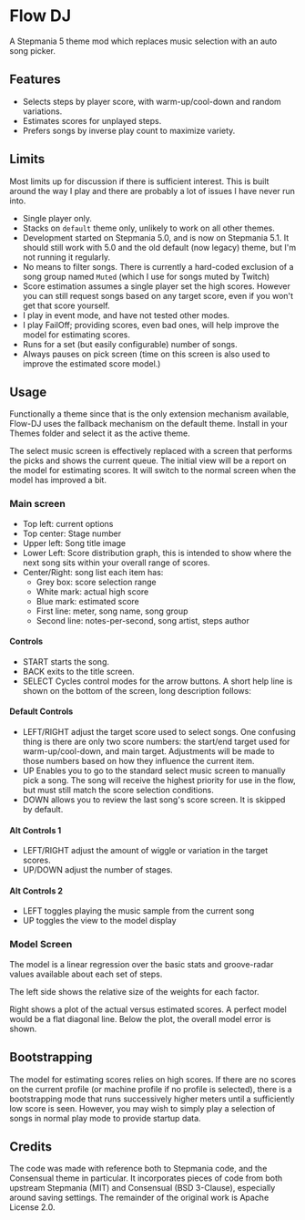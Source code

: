 # Flow DJ

A Stepmania 5 theme mod which replaces music selection with an auto song picker.

## Features

- Selects steps by player score, with warm-up/cool-down and random variations.
- Estimates scores for unplayed steps.
- Prefers songs by inverse play count to maximize variety.

## Limits

Most limits up for discussion if there is sufficient interest. This is built around the way I play and there are probably a lot of issues I have never run into.

- Single player only.
- Stacks on `default` theme only, unlikely to work on all other themes.
- Development started on Stepmania 5.0, and is now on Stepmania 5.1. It should still work with 5.0 and the old default (now legacy) theme, but I'm not running it regularly.
- No means to filter songs. There is currently a hard-coded exclusion of a song group named `Muted` (which I use for songs muted by Twitch)
- Score estimation assumes a single player set the high scores. However you can still request songs based on any target score, even if you won't get that score yourself.
- I play in event mode, and have not tested other modes.
- I play FailOff; providing scores, even bad ones, will help improve the model for estimating scores.
- Runs for a set (but easily configurable) number of songs.
- Always pauses on pick screen (time on this screen is also used to improve the estimated score model.)

## Usage

Functionally a theme since that is the only extension mechanism available, Flow-DJ uses the fallback mechanism on the default theme. Install in your Themes folder and select it as the active theme.

The select music screen is effectively replaced with a screen that performs the picks and shows the current queue. The initial view will be a report on the model for estimating scores. It will switch to the normal screen when the model has improved a bit.

### Main screen

- Top left: current options
- Top center: Stage number
- Upper left: Song title image
- Lower Left: Score distribution graph, this is intended to show where the next song sits within your overall range of scores.
- Center/Right: song list each item has:
  - Grey box: score selection range
  - White mark: actual high score
  - Blue mark: estimated score
  - First line: meter, song name, song group
  - Second line: notes-per-second, song artist, steps author


#### Controls

- START starts the song.
- BACK exits to the title screen.
- SELECT Cycles control modes for the arrow buttons. A short help line is shown on the bottom of the screen, long description follows:

#### Default Controls

- LEFT/RIGHT adjust the target score used to select songs. One confusing thing is there are only two score numbers: the start/end target used for warm-up/cool-down, and main target. Adjustments will be made to those numbers based on how they influence the current item.
- UP Enables you to go to the standard select music screen to manually pick a song. The song will receive the highest priority for use in the flow, but must still match the score selection conditions.
- DOWN allows you to review the last song's score screen. It is skipped by default.

#### Alt Controls 1

- LEFT/RIGHT adjust the amount of wiggle or variation in the target scores.
- UP/DOWN adjust the number of stages.

#### Alt Controls 2

- LEFT toggles playing the music sample from the current song
- UP toggles the view to the model display

### Model Screen

The model is a linear regression over the basic stats and groove-radar values available about each set of steps.

The left side shows the relative size of the weights for each factor.

Right shows a plot of the actual versus estimated scores. A perfect model would be a flat diagonal line. Below the plot, the overall model error is shown.

## Bootstrapping

The model for estimating scores relies on high scores. If there are no scores on the current profile (or machine profile if no profile is selected), there is a bootstrapping mode that runs successively higher meters until a sufficiently low score is seen. However, you may wish to simply play a selection of songs in normal play mode to provide startup data.

## Credits

The code was made with reference both to Stepmania code, and the Consensual theme in particular. It incorporates pieces of code from both upstream Stepmania (MIT) and Consensual (BSD 3-Clause), especially around saving settings.
The remainder of the original work is Apache License 2.0.
